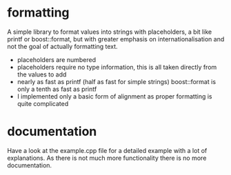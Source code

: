# formatting

A simple library to format values into strings with placeholders, a bit like printf or boost::format, but with greater emphasis 
on internationalisation and not the goal of actually formatting text.

- placeholders are numbered
- placeholders require no type information, this is all taken directly from the values to add
- nearly as fast as printf (half as fast for simple strings) boost::format is only a tenth as fast as printf
- I implemented only a basic form of alignment as proper formatting is quite complicated


# documentation

Have a look at the example.cpp file for a detailed example with a lot of
explanations. As there is not much more functionality there is no more 
documentation.
